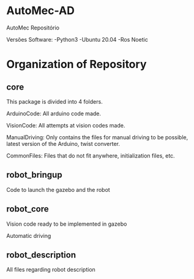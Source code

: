 # AutoMec-AD
AutoMec Repositório

Versões Software:
  -Python3
  -Ubuntu 20.04
  -Ros Noetic

# Organization of Repository

## core 

This package is divided into 4 folders.

ArduinoCode: All arduino code made.

VisionCode: All attempts at vision codes made.

ManualDriving: Only contains the files for manual driving to be possible, latest version of the Arduino, twist converter.

CommonFiles: Files that do not fit anywhere, initialization files, etc.

## robot_bringup
  
Code to launch the gazebo and the robot

## robot_core
  
Vision code ready to be implemented in gazebo

Automatic driving

## robot_description

All files regarding robot description

